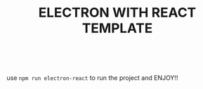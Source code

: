 
<h4 align="center" style="font-size: 30px">ELECTRON WITH REACT TEMPLATE</h4><br/><br/>


use `npm run electron-react` to run the project and ENJOY!!
